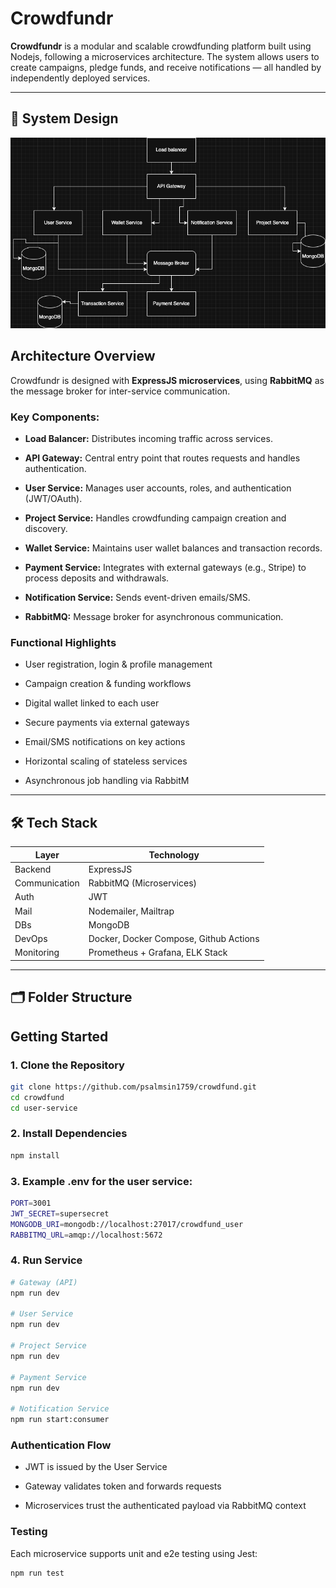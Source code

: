 # Crowdfundr 

**Crowdfundr** is a modular and scalable crowdfunding platform built using Nodejs, following a microservices architecture. The system allows users to create campaigns, pledge funds, and receive notifications — all handled by independently deployed services.

---

## 🧠 System Design

![System Design](sd.png)

##  Architecture Overview

Crowdfundr is designed with **ExpressJS microservices**, using **RabbitMQ** as the message broker for inter-service communication.


### Key Components:
- **Load Balancer:** Distributes incoming traffic across services.

- **API Gateway:** Central entry point that routes requests and handles authentication.

- **User Service:** Manages user accounts, roles, and authentication (JWT/OAuth).

- **Project Service:** Handles crowdfunding campaign creation and discovery.

- **Wallet Service:** Maintains user wallet balances and transaction records.

- **Payment Service:** Integrates with external gateways (e.g., Stripe) to process deposits and withdrawals.

- **Notification Service:** Sends event-driven emails/SMS.

- **RabbitMQ:** Message broker for asynchronous communication.

### Functional Highlights
- User registration, login & profile management

- Campaign creation & funding workflows

- Digital wallet linked to each user

- Secure payments via external gateways

- Email/SMS notifications on key actions

- Horizontal scaling of stateless services

- Asynchronous job handling via RabbitM

---

## 🛠 Tech Stack

| Layer       | Technology                    |
|-------------|-------------------------------|
| Backend     | ExpressJS                     |
| Communication | RabbitMQ (Microservices)    |
| Auth        | JWT                           |
| Mail        | Nodemailer, Mailtrap          |
| DBs         | MongoDB                       |
| DevOps      | Docker, Docker Compose, Github Actions |
| Monitoring  | Prometheus + Grafana, ELK Stack |

---

## 🗂️ Folder Structure

##  Getting Started

### 1. Clone the Repository

```bash
git clone https://github.com/psalmsin1759/crowdfund.git
cd crowdfund 
cd user-service
```

### 2. Install Dependencies
```bash
npm install
```

### 3. Example .env for the user service:
```bash
PORT=3001
JWT_SECRET=supersecret
MONGODB_URI=mongodb://localhost:27017/crowdfund_user
RABBITMQ_URL=amqp://localhost:5672
```

### 4. Run Service
```bash
# Gateway (API)
npm run dev 

# User Service
npm run dev 

# Project Service
npm run dev

# Payment Service
npm run dev

# Notification Service
npm run start:consumer

```

### Authentication Flow

 -   JWT is issued by the User Service

 -   Gateway validates token and forwards requests

 -   Microservices trust the authenticated payload via RabbitMQ context

 ### Testing

Each microservice supports unit and e2e testing using Jest:

```bash
npm run test
```